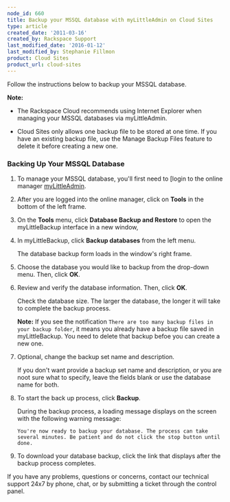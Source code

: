 ```yaml
---
node_id: 660
title: Backup your MSSQL database with myLittleAdmin on Cloud Sites
type: article
created_date: '2011-03-16'
created_by: Rackspace Support
last_modified_date: '2016-01-12'
last_modified_by: Stephanie Fillmon
product: Cloud Sites
product_url: cloud-sites
---
```


Follow the instructions below to backup your MSSQL database.

**Note:**

- The Rackspace Cloud recommends using Internet Explorer when
  managing your MSSQL databases via myLittleAdmin.

- Cloud Sites only allows one backup file to be stored at
  one time. If you have an existing backup file, use the
  Manage Backup Files feature to delete it before creating a
  new one.

### Backing Up Your MSSQL Database

1.  To manage your MSSQL database, you'll first need to [login to the
    online
    manager [myLittleAdmin](/how-to/rackspace-cloud-sites-essentials-mylittleadmin-database-management-interface "Working with a MSSQL database").

2.  After you are logged into the online manager, click on **Tools** in
    the bottom of the left frame.

3.  On the **Tools** menu, click **Database Backup and Restore** to open
    the myLittleBackup interface in a new window,

4.  In myLittleBackup, click **Backup databases** from the left
    menu.

    The database backup form loads in the window's right frame.

5.  Choose the database you would like to backup from the
    drop-down menu. Then, click **OK**.

6.  Review and verify the database information. Then, click **OK**.

    Check the database size. The larger the database, the longer
    it will take to complete the backup process.

    **Note:** If you see the notification ``There are too many
    backup files in your backup folder``, it means you already
    have a backup file saved in myLittleBackup. You need to delete that
    backup befoe you can create a new one.

7.  Optional, change the backup set name and description.

    If you don't want provide a backup set name and description, or you
    are noot sure what to specify, leave the fields blank or use the database name
    for both.

8.  To start the back up process, click **Backup**.

    During the backup process, a loading message displays on the screen
    with the following warning message:  

    ``You're now ready to backup your database. The process can take
      several minutes. Be patient and do not click the stop button until done.``

9.  To download your database backup, click the link that displays after the backup
    process completes.

If you have any problems, questions or concerns, contact our technical support 24x7 by phone,
chat, or by submitting a ticket through the control panel.
